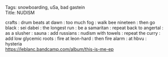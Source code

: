 Tags: snowboarding, uSa, bad gastein  
Title: NUDISM  
  
crafts : drum beats at dawn : too much fog : walk bee nineteen : then go black : sei dabei : the longest run : be a samaritan : repeat back to angertal : as a slusher : sauna : add russians : nudism with towels : repeat the curry : add low glycemic roots : fire at leon-hard : then fire alarm : at hbvu : hysteria  
<https://leblanc.bandcamp.com/album/this-is-me-ep>  
